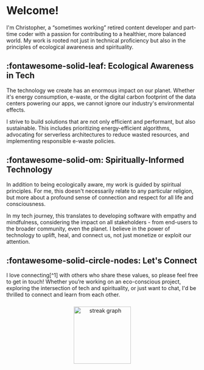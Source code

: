 # Welcome!

I'm Christopher, a “sometimes working” retired content developer and part-time coder with a passion for contributing to a healthier, more balanced world. My work is rooted not just in technical proficiency but also in the principles of ecological awareness and spirituality. 

## :fontawesome-solid-leaf: Ecological Awareness in Tech 

The technology we create has an enormous impact on our planet. Whether it's energy consumption, e-waste, or the digital carbon footprint of the data centers powering our apps, we cannot ignore our industry's environmental effects.

I strive to build solutions that are not only efficient and performant, but also sustainable. This includes prioritizing energy-efficient algorithms, advocating for serverless architectures to reduce wasted resources, and implementing responsible e-waste policies.

## :fontawesome-solid-om: Spiritually-Informed Technology 

In addition to being ecologically aware, my work is guided by spiritual principles. For me, this doesn't necessarily relate to any particular religion, but more about a profound sense of connection and respect for all life and consciousness.

In my tech journey, this translates to developing software with empathy and mindfulness, considering the impact on all stakeholders - from end-users to the broader community, even the planet. I believe in the power of technology to uplift, heal, and connect us, not just monetize or exploit our attention.

## :fontawesome-solid-circle-nodes: Let's Connect

I love connecting[^1] with others who share these values, so please feel free to get in touch! Whether you’re working on an eco-conscious project, exploring the intersection of tech and spirituality, or just want to chat, I'd be thrilled to connect and learn from each other.

###

<div align="center">
  <img src="https://streak-stats.demolab.com?user=olddogbarks&locale=en&mode=daily&theme=dark&hide_border=false&border_radius=20&order=3" height="150" alt="streak graph"  />
</div>

###
